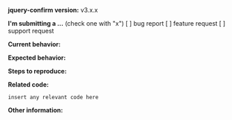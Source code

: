 **jquery-confirm version:**
v3.x.x

**I'm submitting a ...**  (check one with "x")
[ ] bug report
[ ] feature request
[ ] support request

**Current behavior:**
<!-- Describe how the bug manifests. -->

**Expected behavior:**
<!-- Describe what the behavior would be without the bug. -->

**Steps to reproduce:**

**Related code:**
```
insert any relevant code here
```

**Other information:**
